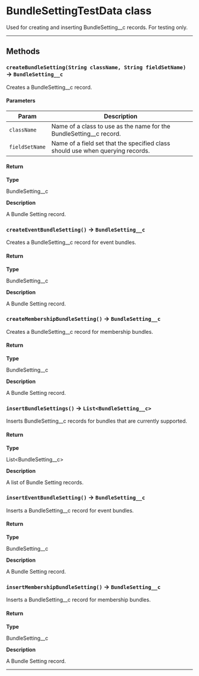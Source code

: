 # BundleSettingTestData class

Used for creating and inserting BundleSetting__c records. For testing only.

---
## Methods
### `createBundleSetting(String className, String fieldSetName)` → `BundleSetting__c`

Creates a BundleSetting__c record.

#### Parameters
|Param|Description|
|-----|-----------|
|`className` |  Name of a class to use as the name for the BundleSetting__c record. |
|`fieldSetName` |  Name of a field set that the specified class should use when querying records. |

#### Return

**Type**

BundleSetting__c

**Description**

A Bundle Setting record.

### `createEventBundleSetting()` → `BundleSetting__c`

Creates a BundleSetting__c record for event bundles.

#### Return

**Type**

BundleSetting__c

**Description**

A Bundle Setting record.

### `createMembershipBundleSetting()` → `BundleSetting__c`

Creates a BundleSetting__c record for membership bundles.

#### Return

**Type**

BundleSetting__c

**Description**

A Bundle Setting record.

### `insertBundleSettings()` → `List<BundleSetting__c>`

Inserts BundleSetting__c records for bundles that are currently supported.

#### Return

**Type**

List<BundleSetting__c>

**Description**

A list of Bundle Setting records.

### `insertEventBundleSetting()` → `BundleSetting__c`

Inserts a BundleSetting__c record for event bundles.

#### Return

**Type**

BundleSetting__c

**Description**

A Bundle Setting record.

### `insertMembershipBundleSetting()` → `BundleSetting__c`

Inserts a BundleSetting__c record for membership bundles.

#### Return

**Type**

BundleSetting__c

**Description**

A Bundle Setting record.

---
